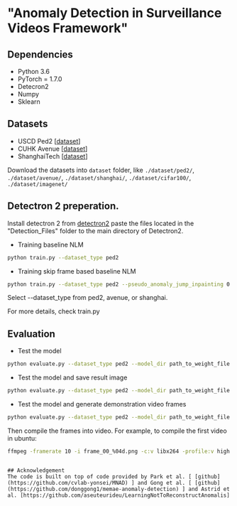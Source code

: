 # "Anomaly Detection in Surveillance Videos Framework"

## Dependencies
* Python 3.6
* PyTorch = 1.7.0 
* Detecron2
* Numpy
* Sklearn

## Datasets
* USCD Ped2 [[dataset](https://drive.google.com/file/d/1w1yNBVonKDAp8uxw3idQkUr-a9Gj8yu1/view?usp=sharing)]
* CUHK Avenue [[dataset](https://drive.google.com/file/d/1q3NBWICMfBPHWQexceKfNZBgUoKzHL-i/view?usp=sharing)]
* ShanghaiTech [[dataset](https://drive.google.com/file/d/1rE1AM11GARgGKf4tXb2fSqhn_sX46WKn/view?usp=sharing)]

Download the datasets into ``dataset`` folder, like ``./dataset/ped2/``, ``./dataset/avenue/``, ``./dataset/shanghai/``, ``./dataset/cifar100/``, ``./dataset/imagenet/``

## Detectron 2 preperation.
Install detectron 2 from [detectron2](https://github.com/facebookresearch/detectron2.git)
paste the files located in the "Detection_Files" folder to the main directory of Detectron2.
* Training baseline NLM
```bash
python train.py --dataset_type ped2
```

* Training skip frame based baseline NLM
```bash
python train.py --dataset_type ped2 --pseudo_anomaly_jump_inpainting 0.2 --jump 2 3 4 5
```
Select --dataset_type from ped2, avenue, or shanghai.

For more details, check train.py


## Evaluation
* Test the model
```bash
python evaluate.py --dataset_type ped2 --model_dir path_to_weight_file.pth
```
* Test the model and save result image
```bash
python evaluate.py --dataset_type ped2 --model_dir path_to_weight_file.pth --img_dir folder_path_to_save_image_results
```
* Test the model and generate demonstration video frames
```bash
python evaluate.py --dataset_type ped2 --model_dir path_to_weight_file.pth --vid_dir folder_path_to_save_video_results
```
Then compile the frames into video. For example, to compile the first video in ubuntu:
```bash
ffmpeg -framerate 10 -i frame_00_%04d.png -c:v libx264 -profile:v high -crf 20 -pix_fmt yuv420p video_00.mp4
```

```

## Acknowledgement
The code is built on top of code provided by Park et al. [ [github](https://github.com/cvlab-yonsei/MNAD) ] and Gong et al. [ [github](https://github.com/donggong1/memae-anomaly-detection) ] and Astrid et al. [https://github.com/aseuteurideu/LearningNotToReconstructAnomalis]

